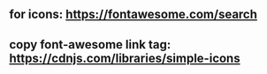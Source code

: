 ## for icons: https://fontawesome.com/search
## copy font-awesome link tag: https://cdnjs.com/libraries/simple-icons